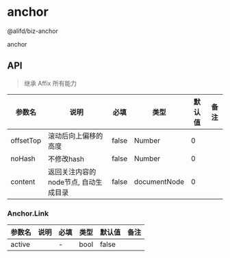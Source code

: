 # anchor

@alifd/biz-anchor

anchor

## API
> 继承 Affix 所有能力

| 参数名 | 说明 | 必填 | 类型 | 默认值 | 备注 |
| ------ | ---- | ---- | ---- | ------ | ---- |
| offsetTop | 滚动后向上偏移的高度 |   false   |   Number   |      0  |      |
| noHash | 不修改hash |   false   |   Number   |      0  |      |
| content | 返回关注内容的node节点, 自动生成目录 |   false   |   documentNode   |      0  |      |

### Anchor.Link
| 参数名 | 说明 | 必填 | 类型 | 默认值 | 备注 |
| ------ | ---- | ---- | ---- | ------ | ---- |
|    active    |      |  -   |  bool    |    false    |      |


